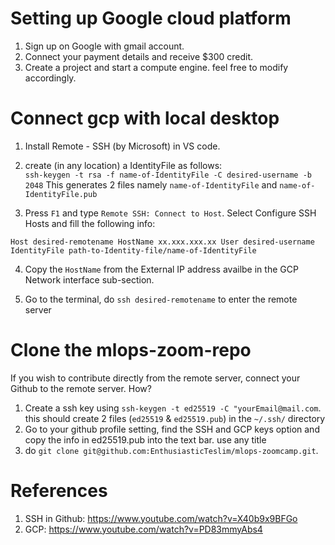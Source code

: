 # Setting up Google cloud platform
1. Sign up on Google with gmail account.
2. Connect your payment details and receive $300 credit.
3. Create a project and start a compute engine. feel free to modify accordingly.

# Connect gcp with local desktop
1. Install Remote - SSH (by Microsoft) in VS code.
2. create (in any location) a IdentityFile as follows: \
`ssh-keygen -t rsa -f name-of-IdentityFile -C desired-username -b 2048`
This generates 2 files namely `name-of-IdentityFile` and `name-of-IdentityFile.pub`

3. Press `F1` and type `Remote SSH: Connect to Host`. Select Configure SSH Hosts and fill the following info:

`Host desired-remotename
    HostName xx.xxx.xxx.xx
    User desired-username
    IdentityFile path-to-Identity-file/name-of-IdentityFile`

4. Copy the `HostName` from the External IP address availbe in the GCP Network interface sub-section.

5. Go to the terminal, do `ssh desired-remotename` to enter the remote server

# Clone the mlops-zoom-repo
If you wish to contribute directly from the remote server, connect your Github to the remote server. How?
1. Create a ssh key using `ssh-keygen -t ed25519 -C "yourEmail@mail.com`. this should create 2 files (`ed25519` & `ed25519.pub`) in the `~/.ssh/` directory
2. Go to your github profile setting, find the SSH and GCP keys option and copy the info in ed25519.pub into the text bar. use any title 
3. do `git clone git@github.com:EnthusiasticTeslim/mlops-zoomcamp.git`.

# References
1. SSH in Github: https://www.youtube.com/watch?v=X40b9x9BFGo
2. GCP: https://www.youtube.com/watch?v=PD83mmyAbs4